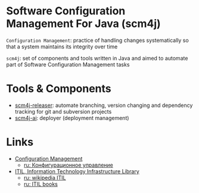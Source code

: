 # Software Configuration Management For Java (scm4j)

`Configuration Management`: practice of handling changes systematically so that a system maintains its integrity over time

`scm4j`: set of components and tools written in Java and aimed to automate part of Software Configuration Management tasks


# Tools & Components
- [scm4j-releaser](../../../scm4j-releaser/blob/master/README.md): automate branching, version changing and dependency tracking for git and subversion projects
- [scm4j-ai](../../../scm4j-ai/blob/master/README.md): deployer (deployment management)

# Links
- [Configuration Management](https://en.wikipedia.org/wiki/Configuration_management)
  - [ru: Конфигурационное управление](https://ru.wikipedia.org/wiki/%D0%9A%D0%BE%D0%BD%D1%84%D0%B8%D0%B3%D1%83%D1%80%D0%B0%D1%86%D0%B8%D0%BE%D0%BD%D0%BD%D0%BE%D0%B5_%D1%83%D0%BF%D1%80%D0%B0%D0%B2%D0%BB%D0%B5%D0%BD%D0%B8%D0%B5)
- [ITIL, Information Technology Infrastructure Library](https://en.wikipedia.org/wiki/ITIL)  
  - [ru: wikipedia ITIL](https://ru.wikipedia.org/wiki/ITIL)
  - [ru: ITIL books](http://www.wikiitil.ru/books.html)
  
